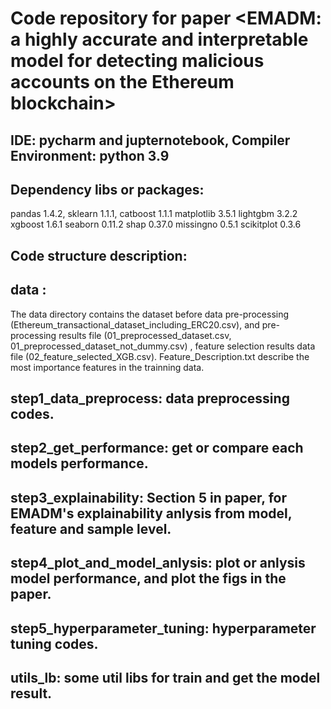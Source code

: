 # Code repository for paper <EMADM: a highly accurate and interpretable model for detecting malicious accounts on the Ethereum blockchain>

## IDE: pycharm and jupternotebook, Compiler Environment: python 3.9
## Dependency libs or packages: 
pandas 1.4.2, 
sklearn 1.1.1,
catboost 1.1.1
matplotlib 3.5.1
lightgbm 3.2.2
xgboost 1.6.1
seaborn 0.11.2
shap 0.37.0
missingno 0.5.1
scikitplot 0.3.6


## Code structure description:
## data : 
 The data directory contains the dataset before data pre-processing (Ethereum_transactional_dataset_including_ERC20.csv), and pre-processing results file (01_preprocessed_dataset.csv, 01_preprocessed_dataset_not_dummy.csv) , feature selection results data file (02_feature_selected_XGB.csv).  Feature_Description.txt describe the most importance features in the trainning data.
## step1_data_preprocess: data preprocessing codes.
## step2_get_performance: get or compare each models performance.
## step3_explainability: Section 5 in paper, for EMADM's explainability anlysis from model, feature and sample level.
## step4_plot_and_model_anlysis: plot or anlysis model performance, and plot the figs in the paper.
## step5_hyperparameter_tuning: hyperparameter tuning codes.
## utils_lb: some util libs for train and get the model result.


